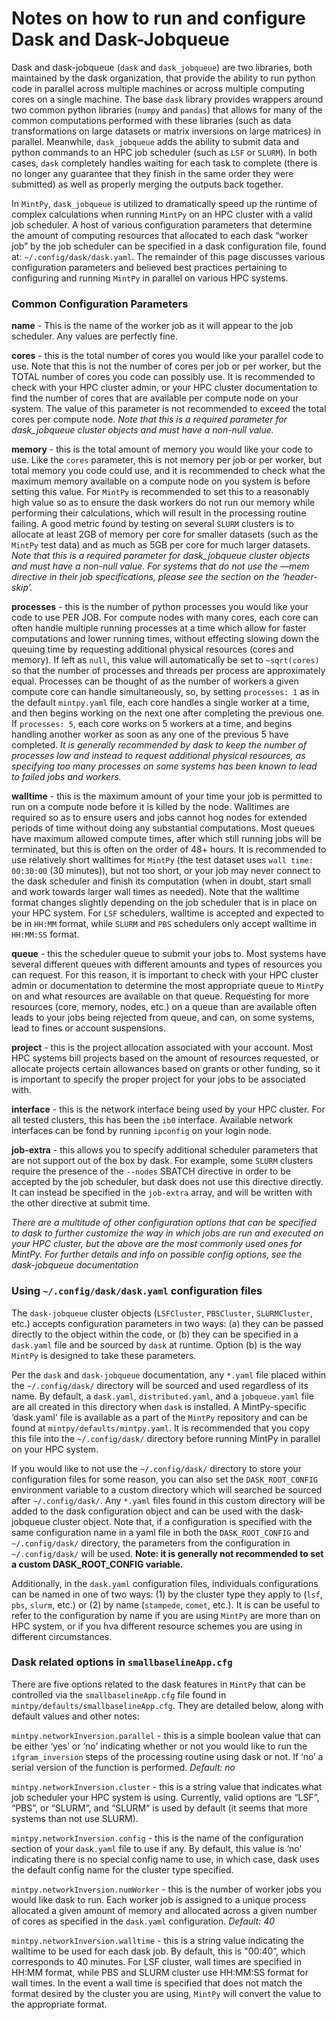 # Notes on how to run and configure Dask and Dask-Jobqueue

Dask and dask-jobqueue (`dask` and `dask_jobqueue`) are two libraries, both maintained by the dask organization, that provide the ability to run python code in parallel across multiple machines or across multiple computing cores on a single machine. The base `dask` library provides wrappers around two common python libraries (`numpy` and `pandas`) that allows for many of the common computations performed with these libraries (such as data transformations on large datasets or matrix inversions on large matrices) in parallel. Meanwhile, `dask_jobqueue` adds the ability to submit data and python commands to an HPC job scheduler (such as `LSF` or `SLURM`). In both cases, `dask` completely handles waiting for each task to complete (there is no longer any guarantee that they finish in the same order they were submitted) as well as properly merging the outputs back together. 

In `MintPy`, `dask_jobqueue` is utilized to dramatically speed up the runtime of complex calculations when running `MintPy` on an HPC cluster with a valid job scheduler. A host of various configuration parameters that determine the amount of computing resources that allocated to each dask “worker job” by the job scheduler can be specified in a dask configuration file, found at: `~/.config/dask/dask.yaml`. The remainder of this page discusses various configuration parameters and believed best practices pertaining to configuring and running `MintPy` in parallel on various HPC systems. 


### Common Configuration Parameters ###

**name** - This is the name of the worker job as it will appear to the job scheduler. Any values are perfectly fine.

**cores** - this is the total number of cores you would like your parallel code to use. Note that this is not the number of cores per job or per worker, but the TOTAL number of cores you code can possibly use. It is recommended to check with your HPC cluster admin, or your HPC cluster documentation to find the number of cores that are available per compute node on your system. The value of this parameter is not recommended to exceed the total cores per compute node. *Note that this is a required parameter for dask_jobqueue cluster objects and must have a non-null value.*

**memory** - this is the total amount of memory you would like your code to use. Like the `cores` parameter, this is not memory per job or per worker, but total memory you code could use, and it is recommended to check what the maximum memory available on a compute node on you system is before setting this value. For `MintPy` is recommended to set this to a reasonably high value so as to ensure the dask workers do not run our memory while performing their calculations, which will result in the processing routine failing. A good metric found by testing on several `SLURM` clusters is to allocate at least 2GB of memory per core for smaller datasets (such as the `MintPy` test data) and as much as 5GB per core for much larger datasets. *Note that this is a required parameter for dask_jobqueue cluster objects and must have a non-null value. For systems that do not use the —mem directive in their job specifications, please see the section on the ‘header-skip’.*

**processes** - this is the number of python processes you would like your code to use PER JOB. For compute nodes with many cores, each core can often handle multiple running processes at a time which allow for faster computations and lower running times, without effecting slowing down the queuing time by requesting additional physical resources (cores and memory). If left as `null`, this value will automatically be set to `~sqrt(cores)` so that the number of processes and threads per process are approximately equal.  Processes can be thought of as the number of workers a given compute core can handle simultaneously, so, by setting `processes: 1` as in the default `mintpy.yaml` file, each core handles a single worker at a time, and then begins working on the next one after completing the previous one. If `processes: 5`, each core works on 5 workers at a time, and begins handling another worker as soon as any one of the previous 5 have completed.  *It is generally recommended by dask to keep the number of processes low and instead to request additional physical resources, as specifying too many processes on some systems has been known to lead to failed jobs and workers.*

**walltime** - this is the maximum amount of your time your job is permitted to run on a compute node before it is killed by the node. Walltimes are required so as to ensure users and jobs cannot hog nodes for extended periods of time without doing any substantial computations. Most queues have maximum allowed compute times, after which still running jobs will be terminated, but this is often on the order of 48+ hours. It is recommended to use relatively short walltimes for `MintPy` (the test dataset uses `wall time: 00:30:00` (30 minutes)), but not too short, or your job may never connect to the dask scheduler and finish its computation (when in doubt, start small and work towards larger wall times as needed). Note that the walltime format changes slightly depending on the job scheduler that is in place on your HPC system. For `LSF` schedulers, walltime is accepted and expected to be in `HH:MM` format, while `SLURM` and `PBS` schedulers only accept walltime in `HH:MM:SS` format.  

**queue** - this the scheduler queue to submit your jobs to. Most systems have several different queues with different amounts and types of resources you can request. For this reason, it is important to check with your HPC cluster admin or documentation to determine the most appropriate queue to `MintPy` on and what resources are available on that queue. Requesting for more resources (core, memory, nodes, etc.) on a queue than are available often leads to your jobs being rejected from queue, and can, on some systems, lead to fines or account suspensions.

**project** - this is the project allocation associated with your account. Most HPC systems bill projects based on the amount of resources requested, or allocate projects certain allowances based on grants or other funding, so it is important to specify the proper project for your jobs to be associated with.

**interface** - this is the network interface being used by your HPC cluster. For all tested clusters, this has been the  `ib0` interface. Available network interfaces can be fond by running `ipconfig` on your login node.

**job-extra** - this allows you to specify additional scheduler parameters that are not support out of the box by dask. For example, some `SLURM` clusters require the presence of the `--nodes` SBATCH directive in order to be accepted by the job scheduler, but dask does not use this directive directly. It can instead be specified in the `job-extra` array, and will be written with the other directive at submit time.

*There are a multitude of other configuration options that can be specified to dask to further customize the way in which jobs are run and executed on your HPC cluster, but the above are the most commonly used ones for MintPy. For further details and info on possible config options, see the dask-jobqueue documentation*


### Using `~/.config/dask/dask.yaml` configuration files

The `dask-jobqueue` cluster objects (`LSFCluster`, `PBSCluster`, `SLURMCluster`, etc.) accepts configuration parameters in two ways: (a) they can be passed directly to the object within the code, or (b) they can be specified in a `dask.yaml` file and be sourced by `dask` at runtime.  Option (b) is the way `MintPy` is designed to take these parameters. 

Per the `dask` and `dask-jobqueue` documentation, any `*.yaml` file placed within the `~/.config/dask/` directory will be sourced and used regardless of its name. By default, a `dask.yaml`,  `distributed.yaml`, and a `jobqueue.yaml` file are all created in this directory when `dask` is installed. A MintPy-specific ‘dask.yaml’ file is available as a part of the `MintPy` repository and can be found at `mintpy/defaults/mintpy.yaml`. It is recommended that you copy this file into the `~/.config/dask/` directory before running MintPy in parallel on your HPC system.

If you would like to not use the `~/.config/dask/` directory to store your configuration files for some reason, you can also set the `DASK_ROOT_CONFIG` environment variable to a custom directory which will searched be sourced after `~/.config/dask/`. Any `*.yaml` files found in this custom directory will be added to the dask configuration object and can be used with the dask-jobqueue cluster object. Note that, if a configuration is specified with the same configuration name in a yaml file in both the `DASK_ROOT_CONFIG` and `~/.config/dask/` directory, the parameters from the configuration in `~/.config/dask/` will be used.  **Note: it is generally not recommended to set a custom DASK_ROOT_CONFIG variable.**

Additionally, in the `dask.yaml` configuration files, individuals configurations can be named in one of two ways: (1) by the cluster type they apply to (`lsf`, `pbs`, `slurm`, etc.) or (2) by name (`stampede`, `comet`, etc.). It is can be useful to refer to the configuration by name if you are using `MintPy` are more than on HPC system, or if you hva different resource schemes you are using in different circumstances.


### Dask related options in `smallbaselineApp.cfg`

There are five options related to the dask features in `MintPy` that can be controlled via the `smallbaselineApp.cfg` file found in `mintpy/defaults/smallbaselineApp.cfg`. They are detailed below, along with default values and other notes:

`mintpy.networkInversion.parallel` - this is a simple boolean value that can be either ‘yes’ or ‘no’ indicating whether or not you would like to run the `ifgram_inversion` steps of the processing routine using dask or not. If ‘no’ a serial version of the function is performed. *Default: no*

`mintpy.networkInversion.cluster` - this is a string value that indicates what job scheduler your HPC system is using. Currently, valid options are “LSF”, “PBS”, or “SLURM”, and “SLURM” is used by default (it seems that more systems than not use SLURM). 

`mintpy.networkInversion.config` - this is the name of the configuration section of your `dask.yaml` file to use if any. By default, this value is ‘no’ indicating there is no special config name to use, in which case, dask uses the default config name for the cluster type specified.

`mintpy.networkInversion.numWorker` - this is the number of worker jobs you would like dask to run. Each worker job is assigned to a unique process allocated a given amount of memory and allocated across a given number of cores as specified in the `dask.yaml` configuration. *Default: 40*

`mintpy.networkInversion.walltime` - this is a string value indicating the walltime to be used for each dask job. By default, this is "00:40”, which corresponds to 40 minutes. For LSF cluster, wall times are specified in HH:MM format, while PBS and SLURM cluster use HH:MM:SS format for wall times. In the event a wall time is specified that does not match the format desired by the cluster you are using, `MintPy` will convert the value to the appropriate format. 
